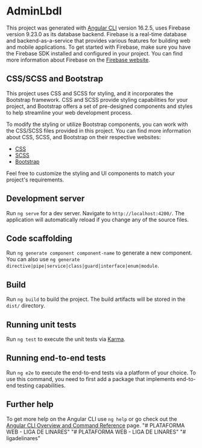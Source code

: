 # AdminLbdl

This project was generated with [Angular CLI](https://github.com/angular/angular-cli) version 16.2.5, uses Firebase version 9.23.0 as its database backend. Firebase is a real-time database and backend-as-a-service that provides various features for building web and mobile applications. To get started with Firebase, make sure you have the Firebase SDK installed and configured in your project. You can find more information about Firebase on the [Firebase website](https://firebase.google.com/).

## CSS/SCSS and Bootstrap

This project uses CSS and SCSS for styling, and it incorporates the Bootstrap framework. CSS and SCSS provide styling capabilities for your project, and Bootstrap offers a set of pre-designed components and styles to help streamline your web development process.

To modify the styling or utilize Bootstrap components, you can work with the CSS/SCSS files provided in this project. You can find more information about CSS, SCSS, and Bootstrap on their respective websites:

- [CSS](https://developer.mozilla.org/en-US/docs/Web/CSS)
- [SCSS](https://sass-lang.com/)
- [Bootstrap](https://getbootstrap.com/)

Feel free to customize the styling and UI components to match your project's requirements.

## Development server

Run `ng serve` for a dev server. Navigate to `http://localhost:4200/`. The application will automatically reload if you change any of the source files.

## Code scaffolding

Run `ng generate component component-name` to generate a new component. You can also use `ng generate directive|pipe|service|class|guard|interface|enum|module`.

## Build

Run `ng build` to build the project. The build artifacts will be stored in the `dist/` directory.

## Running unit tests

Run `ng test` to execute the unit tests via [Karma](https://karma-runner.github.io).

## Running end-to-end tests

Run `ng e2e` to execute the end-to-end tests via a platform of your choice. To use this command, you need to first add a package that implements end-to-end testing capabilities.

## Further help

To get more help on the Angular CLI use `ng help` or go check out the [Angular CLI Overview and Command Reference](https://angular.io/cli) page.
"# PLATAFORMA WEB - LIGA DE LINARES" 
"# PLATAFORMA WEB - LIGA DE LINARES" 
"# ligadelinares" 
